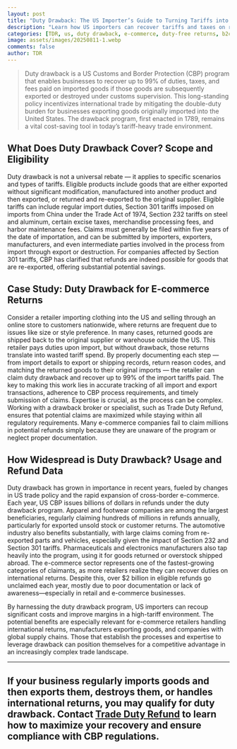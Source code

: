 ```yaml
---
layout: post
title: "Duty Drawback: The US Importer’s Guide to Turning Tariffs into Refunds"
description: "Learn how US importers can recover tariffs and taxes on re-exported goods through duty drawback, including eligibility rules, an e-commerce returns case study, and industry usage data."
categories: [TDR, us, duty drawback, e-commerce, duty-free returns, b2c]
image: assets/images/20250811-1.webp
comments: false
author: TDR
---
```


> Duty drawback is a US Customs and Border Protection (CBP) program that enables businesses to recover up to 99% of duties, taxes, and fees paid on imported goods if those goods are subsequently exported or destroyed under customs supervision. This long-standing policy incentivizes international trade by mitigating the double-duty burden for businesses exporting goods originally imported into the United States. The drawback program, first enacted in 1789, remains a vital cost-saving tool in today’s tariff-heavy trade environment.

## What Does Duty Drawback Cover? Scope and Eligibility

Duty drawback is not a universal rebate — it applies to specific scenarios and types of tariffs. Eligible products include goods that are either exported without significant modification, manufactured into another product and then exported, or returned and re-exported to the original supplier. Eligible tariffs can include regular import duties, Section 301 tariffs imposed on imports from China under the Trade Act of 1974, Section 232 tariffs on steel and aluminum, certain excise taxes, merchandise processing fees, and harbor maintenance fees. Claims must generally be filed within five years of the date of importation, and can be submitted by importers, exporters, manufacturers, and even intermediate parties involved in the process from import through export or destruction. For companies affected by Section 301 tariffs, CBP has clarified that refunds are indeed possible for goods that are re-exported, offering substantial potential savings.

## Case Study: Duty Drawback for E-commerce Returns

Consider a retailer importing clothing into the US and selling through an online store to customers nationwide, where returns are frequent due to issues like size or style preference. In many cases, returned goods are shipped back to the original supplier or warehouse outside the US. This retailer pays duties upon import, but without drawback, those returns translate into wasted tariff spend. By properly documenting each step — from import details to export or shipping records, return reason codes, and matching the returned goods to their original imports — the retailer can claim duty drawback and recover up to 99% of the import tariffs paid. The key to making this work lies in accurate tracking of all import and export transactions, adherence to CBP process requirements, and timely submission of claims. Expertise is crucial, as the process can be complex. Working with a drawback broker or specialist, such as Trade Duty Refund, ensures that potential claims are maximized while staying within all regulatory requirements. Many e-commerce companies fail to claim millions in potential refunds simply because they are unaware of the program or neglect proper documentation.

## How Widespread is Duty Drawback? Usage and Refund Data

Duty drawback has grown in importance in recent years, fueled by changes in US trade policy and the rapid expansion of cross-border e-commerce. Each year, US CBP issues billions of dollars in refunds under the duty drawback program. Apparel and footwear companies are among the largest beneficiaries, regularly claiming hundreds of millions in refunds annually, particularly for exported unsold stock or customer returns. The automotive industry also benefits substantially, with large claims coming from re-exported parts and vehicles, especially given the impact of Section 232 and Section 301 tariffs. Pharmaceuticals and electronics manufacturers also tap heavily into the program, using it for goods returned or overstock shipped abroad. The e-commerce sector represents one of the fastest-growing categories of claimants, as more retailers realize they can recover duties on international returns. Despite this, over $2 billion in eligible refunds go unclaimed each year, mostly due to poor documentation or lack of awareness—especially in retail and e-commerce businesses.

By harnessing the duty drawback program, US importers can recoup significant costs and improve margins in a high-tariff environment. The potential benefits are especially relevant for e-commerce retailers handling international returns, manufacturers exporting goods, and companies with global supply chains. Those that establish the processes and expertise to leverage drawback can position themselves for a competitive advantage in an increasingly complex trade landscape.

---

## If your business regularly imports goods and then exports them, destroys them, or handles international returns, you may qualify for duty drawback. Contact [Trade Duty Refund](https://tradedutyrefund.com?utm_source=Blog&utm_medium=Article&utm_campaign=202500811Article) to learn how to maximize your recovery and ensure compliance with CBP regulations.
